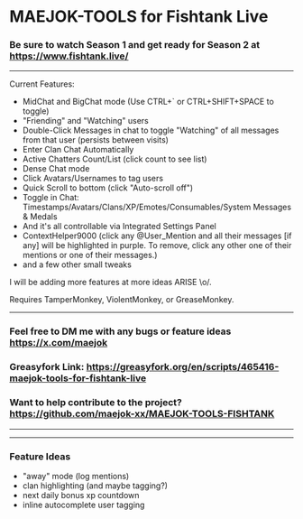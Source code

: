 # MAEJOK-TOOLS for Fishtank Live

### Be sure to watch Season 1 and get ready for Season 2 at https://www.fishtank.live/
---
Current Features:
- MidChat and BigChat mode (Use CTRL+` or CTRL+SHIFT+SPACE to toggle)
- "Friending" and "Watching" users
- Double-Click Messages in chat to toggle "Watching" of all messages from that user (persists between visits)
- Enter Clan Chat Automatically
- Active Chatters Count/List (click count to see list)
- Dense Chat mode
- Click Avatars/Usernames to tag users
- Quick Scroll to bottom (click "Auto-scroll off")
- Toggle in Chat: Timestamps/Avatars/Clans/XP/Emotes/Consumables/System Messages & Medals
- And it's all controllable via Integrated Settings Panel
- ContextHelper9000 (click any @User_Mention and all their  messages [if any] will be highlighted in purple. To remove, click any other one of their mentions or one of their messages.)
- and a few other small tweaks

I will be adding more features at more ideas ARISE \o/.

Requires TamperMonkey, ViolentMonkey, or GreaseMonkey.

---
### Feel free to DM me with any bugs or feature ideas https://x.com/maejok

### Greasyfork Link: https://greasyfork.org/en/scripts/465416-maejok-tools-for-fishtank-live

### Want to help contribute to the project? https://github.com/maejok-xx/MAEJOK-TOOLS-FISHTANK
---

---
### Feature Ideas
 - "away" mode (log mentions)
 - clan highlighting (and maybe tagging?)
 - next daily bonus xp countdown
 - inline autocomplete user tagging
